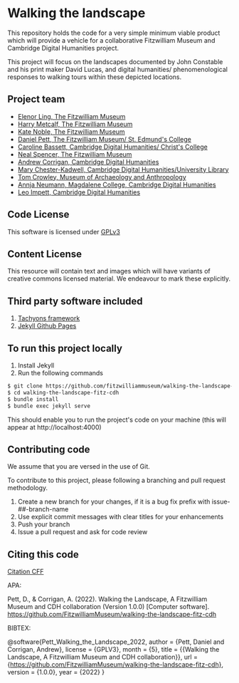 # Walking the landscape

This repository holds the code for a very simple minimum viable product which will
provide a vehicle for a collaborative Fitzwilliam Museum and Cambridge Digital Humanities
project.

This project will focus on the landscapes documented by John Constable and his print maker
David Lucas, and digital humanities/ phenomenological responses to walking tours within
these depicted locations.

## Project team

* [Elenor Ling, The Fitzwilliam Museum](_team/elenor-ling.md)
* [Harry Metcalf, The Fitzwilliam Museum](/_team/harry-metcalf.md)
* [Kate Noble, The Fitzwilliam Museum](/_team/kate-noble.md)
* [Daniel Pett, The Fitzwilliam Museum/ St. Edmund's College](/_team/daniel-pett.md)
* [Caroline Bassett, Cambridge Digital Humanities/ Christ's College](_team/caroline-bassett.md)
* [Neal Spencer, The Fitzwilliam Museum](/_team/neal-spencer.md)
* [Andrew Corrigan, Cambridge Digital Humanities](_team/andrew-corrigan.md)
* [Mary Chester-Kadwell, Cambridge Digital Humanities/University Library](/_team/mary-chester-kadwell.md)
* [Tom Crowley, Museum of Archaeology and Anthropology](/_team/tom-crowley.md)
* [Annja Neumann, Magdalene College, Cambridge Digital Humanities](/_team/annja-neumann.md)
* [Leo Impett, Cambridge Digital Humanities](/_team/leo-impett.md)

## Code License

This software is licensed under [GPLv3](LICENSE.md)

## Content License

This resource will contain text and images which will have variants of creative commons
licensed material. We endeavour to mark these explicitly.

## Third party software included

1. [Tachyons framework](https://tachyons.io)
2. [Jekyll Github Pages](https://github.com/github/pages-gem)

## To run this project locally

1. Install Jekyll
2. Run the following commands

```bash
$ git clone https://github.com/fitzwilliammuseum/walking-the-landscape-fitz-cdh
$ cd walking-the-landscape-fitz-cdh
$ bundle install
$ bundle exec jekyll serve
```
This should enable you to run the project's code on your machine (this will appear at http://localhost:4000)

## Contributing code

We assume that you are versed in the use of Git.

To contribute to this project, please following a branching and pull request methodology.

1. Create a new branch for your changes, if it is a bug fix prefix with issue-##-branch-name
2. Use explicit commit messages with clear titles for your enhancements
3. Push your branch
4. Issue a pull request and ask for code review

## Citing this code

[Citation CFF](CITATION.cff)

APA:

Pett, D., & Corrigan, A. (2022). Walking the Landscape, A Fitzwilliam Museum and CDH collaboration (Version 1.0.0) [Computer software]. https://github.com/FitzwilliamMuseum/walking-the-landscape-fitz-cdh

BIBTEX:

@software{Pett_Walking_the_Landscape_2022,
author = {Pett, Daniel and Corrigan, Andrew},
license = {GPLV3},
month = {5},
title = {{Walking the Landscape, A Fitzwilliam Museum and CDH collaboration}},
url = {https://github.com/FitzwilliamMuseum/walking-the-landscape-fitz-cdh},
version = {1.0.0},
year = {2022}
}
